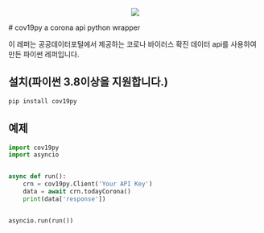 <p align="center"><img src="https://media.discordapp.net/attachments/884219304252420118/885318866903916554/-_-001-modified.png"></p>
# cov19py
a corona api python wrapper

이 레퍼는 공공데이터포털에서 제공하는 코로나 바이러스 확진 데이터 api를 사용하여 만든 파이썬 레퍼입니다.

## 설치(파이썬 3.8이상을 지원합니다.)
```cmd
pip install cov19py
```

## 예제
```py
import cov19py
import asyncio


async def run():
    crn = cov19py.Client('Your API Key')
    data = await crn.todayCorona()
    print(data['response'])


asyncio.run(run())
```
